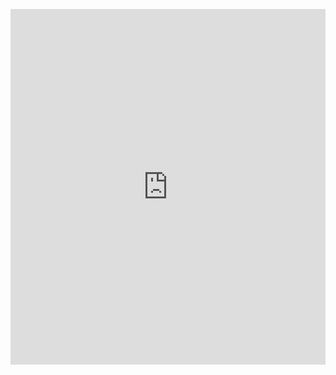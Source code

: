 <p><iframe allowfullscreen width="100%" height="569" class="google-slides-iframe" frameborder="0" scrolling="no" src="https://docs.google.com/presentation/d/e/2PACX-1vQ1TeBpi9-TTaaKkL7_0FQ90bg9-FSam_cZ0epD7unEuaKD1QHE7x8CHhbXln6F-2jlvQjv8uKZ1P-7/embed?start=false&amp;loop=false&amp;delayms=3000"></iframe></p>
